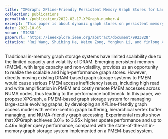```yaml
---
title: "XPGraph: XPline-Friendly Persistent Memory Graph Stores for Large-Scale Evolving Graphs."
collection: publications
permalink: /publication/2022-02-17-XPGraph-number-4
excerpt: 'This paper is about dynamic graph stores on persistent memory.'
date: 2022-10-05
venue: 'MICRO'
paperurl: 'https://ieeexplore.ieee.org/abstract/document/9923828'
citation: 'Rui Wang, Shuibing He, Weixu Zong, Yongkun Li, and Yinlong Xu. "XPGraph: XPline-friendly persistent memory graph stores for large-scale evolving graphs." In 2022 55th IEEE/ACM International Symposium on Microarchitecture (MICRO), pp. 1308-1325. IEEE, 2022.'
---
```


Traditional in-memory graph storage systems have limited scalability due to the limited capacity and volatility of DRAM. Emerging persistent memory (PMEM), with large capacity and non-volatility, provides us an opportunity to realize the scalable and high-performance graph stores. However, directly moving existing DRAM-based graph storage systems to PMEM would cause serious PMEM access inefficiency issues, including high read and write amplification in PMEM and costly remote PMEM accesses across NUMA nodes, thus leading to the performance bottleneck. In this paper, we propose XPGraph, a PMEM-based graph storage system for managing large-scale evolving graphs, by developing an XPLine-friendly graph access model with vertex-centric graph buffering, hierarchical vertex buffer managing, and NUMA-friendly graph accessing. Experimental results show that XPGraph achieves 3.01× to 3.95× higher update performance and up to 4.46× higher query performance, compared with the state-of-the-art in-memory graph storage system implemented on a PMEM-based system.
